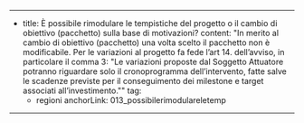 ---
  - title: È possibile rimodulare le tempistiche del progetto o il cambio di obiettivo (pacchetto) sulla base di motivazioni?
    content: "In merito al cambio di obiettivo (pacchetto) una volta scelto il pacchetto non è modificabile.  Per le variazioni al progetto fa fede l’art 14. dell’avviso, in particolare il comma 3:  \"Le variazioni proposte dal Soggetto Attuatore potranno riguardare solo il cronoprogramma dell’intervento, fatte salve le scadenze previste per il conseguimento dei milestone e target associati all’investimento.\""
    tag:
      - regioni
    anchorLink: 013_possibilerimodulareletemp
---